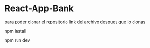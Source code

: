 # React-App-Bank

para poder clonar el repositorio link del archivo despues que lo clonas

npm install 

npm run dev 
